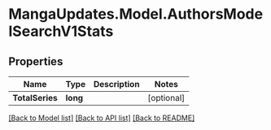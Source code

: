 # MangaUpdates.Model.AuthorsModelSearchV1Stats

## Properties

Name | Type | Description | Notes
------------ | ------------- | ------------- | -------------
**TotalSeries** | **long** |  | [optional] 

[[Back to Model list]](../README.md#documentation-for-models) [[Back to API list]](../README.md#documentation-for-api-endpoints) [[Back to README]](../README.md)

